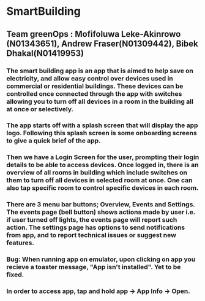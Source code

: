 # SmartBuilding 
## Team greenOps : Mofifoluwa Leke-Akinrowo (N01343651), Andrew Fraser(N01309442), Bibek Dhakal(N01419953)


### The smart building app is an app that is aimed to help save on electricity, and allow easy control over devices used in commercial or residential buildings. These devices can be controlled once connected through the app with switches allowing you to turn off all devices in a room in the building all at once or selectively.

### The app starts off with a splash screen that will display the app logo. Following this splash screen is some onboarding screens to give a quick brief of the app.

### Then we have a Login Screen for the user, prompting their login details to be able to access devices. Once logged in, there is an overview of all rooms in building which include switches on them to turn off all devices in selected room at once. One can also tap specific room to control specific devices in each room.

### There are 3 menu bar buttons; Overview, Events and Settings. The events page (bell button) shows actions made by user i.e. if user turned off lights, the events page will report such action. The settings page has options to send notifications from app, and to report technical issues or suggest new features.
 
### Bug: When running app on emulator, upon clicking on app you recieve a toaster message, "App isn't installed". Yet to be fixed.

### In order to access app, tap and hold app -> App Info -> Open.
